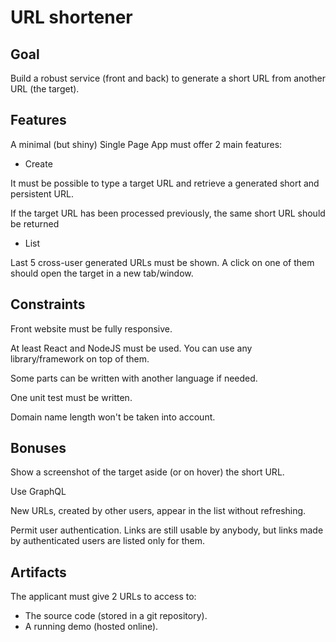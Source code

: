 # URL shortener

## Goal

Build a robust service (front and back) to generate a short URL from another URL (the target).

## Features

A minimal (but shiny) Single Page App must offer 2 main features:

- Create

It must be possible to type a target URL and retrieve a generated short and persistent URL.

If the target URL has been processed previously, the same short URL should be returned

- List

Last 5 cross-user generated URLs must be shown. A click on one of them should open the target in a new tab/window.

## Constraints

Front website must be fully responsive.

At least React and NodeJS must be used. You can use any library/framework on top of them.

Some parts can be written with another language if needed.

One unit test must be written.

Domain name length won't be taken into account.

## Bonuses

Show a screenshot of the target aside (or on hover) the short URL.

Use GraphQL

New URLs, created by other users, appear in the list without refreshing.

Permit user authentication. Links are still usable by anybody, but links made by authenticated users are listed only for them.

## Artifacts

The applicant must give 2 URLs to access to:

- The source code (stored in a git repository).
- A running demo (hosted online).
